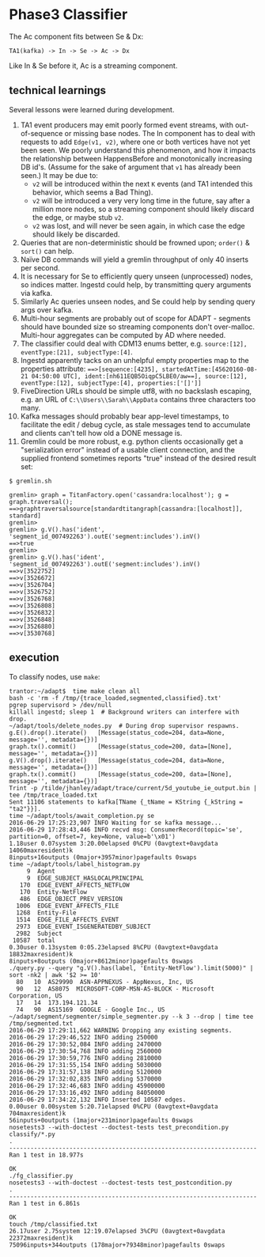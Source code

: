 
Phase3 Classifier
=================

The Ac component fits between Se & Dx:

    TA1(kafka) -> In -> Se -> Ac -> Dx

Like In & Se before it, Ac is a streaming component.


technical learnings
-------------------

Several lessons were learned during development.

1. TA1 event producers may emit poorly formed event streams, with
   out-of-sequence or missing base nodes. The In component has to deal with
   requests to add `Edge(v1, v2)`, where one or both vertices have not yet
   been seen. We poorly understand this phenomenon, and how it impacts the
   relationship between HappensBefore and monotonically increasing DB
   id's. (Assume for the sake of argument that `v1` has already been seen.)
   It may be due to:
    - `v2` will be introduced within the next `K` events (and TA1 intended this behavior, which seems a Bad Thing).
    - `v2` will be introduced a very very long time in the future, say after a million more nodes, so a streaming component should likely discard the edge, or maybe stub `v2`.
    - `v2` was lost, and will never be seen again, in which case the edge should likely be discarded.
2. Queries that are non-deterministic should be frowned upon; `order()` & `sort()` can help.
3. Naïve DB commands will yield a gremlin throughput of only 40 inserts per second.
4. It is necessary for Se to efficiently query unseen (unprocessed) nodes, so indices matter. Ingestd could help, by transmitting query arguments via kafka.
5. Similarly Ac queries unseen nodes, and Se could help by sending query args over kafka.
6. Multi-hour segments are probably out of scope for ADAPT - segments
   should have bounded size so streaming components don't over-malloc.
   Multi-hour aggregates can be computed by AD where needed.
7. The classifier could deal with CDM13 enums better, e.g. `source:[12], eventType:[21], subjectType:[4]`.
8. Ingestd apparently tacks on an unhelpful empty properties map to the properties attribute: `==>[sequence:[4235], startedAtTime:[45620160-08-21 04:50:00 UTC], ident:[nh611EQB5OiqpC5LBE0/aw==], source:[12], eventType:[12], subjectType:[4], properties:['[]']]
`
9. FiveDirection URLs should be simple utf8, with no backslash escaping, e.g. an URL
   of `C:\\Users\\Sarah\\AppData` contains three characters too many.
10. Kafka messages should probably bear app-level timestamps, to
    facilitate the edit / debug cycle, as stale messages tend to
    accumulate and clients can't tell how old a DONE message is.
11. Gremlin could be more robust, e.g. python clients occasionally get
   a "serialization error" instead of a usable client connection, and
   the supplied frontend sometimes reports "true" instead of the
   desired result set:

`$ gremlin.sh`

    gremlin> graph = TitanFactory.open('cassandra:localhost'); g = graph.traversal();
    ==>graphtraversalsource[standardtitangraph[cassandra:[localhost]], standard]
    gremlin>
    gremlin> g.V().has('ident', 'segment_id_007492263').outE('segment:includes').inV()
    ==>true
    gremlin>
    gremlin> g.V().has('ident', 'segment_id_007492263').outE('segment:includes').inV()
    ==>v[3522752]
    ==>v[3526672]
    ==>v[3526704]
    ==>v[3526752]
    ==>v[3526768]
    ==>v[3526808]
    ==>v[3526832]
    ==>v[3526848]
    ==>v[3526880]
    ==>v[3530768]


execution
---------

To classify nodes, use `make`:

    trantor:~/adapt$  time make clean all
    bash -c 'rm -f /tmp/{trace_loaded,segmented,classified}.txt'
    pgrep supervisord > /dev/null
    killall ingestd; sleep 1  # Background writers can interfere with drop.
    ~/adapt/tools/delete_nodes.py  # During drop supervisor respawns.
    g.E().drop().iterate()   [Message(status_code=204, data=None, message='', metadata={})]
    graph.tx().commit()      [Message(status_code=200, data=[None], message='', metadata={})]
    g.V().drop().iterate()   [Message(status_code=204, data=None, message='', metadata={})]
    graph.tx().commit()      [Message(status_code=200, data=[None], message='', metadata={})]
    Trint -p /tilde/jhanley/adapt/trace/current/5d_youtube_ie_output.bin | tee /tmp/trace_loaded.txt
    Sent 11106 statements to kafka[TName {_tName = KString {_kString = "ta2"}}].
    time ~/adapt/tools/await_completion.py se
    2016-06-29 17:25:23,907 INFO Waiting for se kafka message...
    2016-06-29 17:28:43,446 INFO recvd msg: ConsumerRecord(topic='se', partition=0, offset=7, key=None, value=b'\x01')
    1.18user 0.07system 3:20.00elapsed 0%CPU (0avgtext+0avgdata 14060maxresident)k
    8inputs+16outputs (0major+3957minor)pagefaults 0swaps
    time ~/adapt/tools/label_histogram.py
         9  Agent
         9  EDGE_SUBJECT_HASLOCALPRINCIPAL
       170  EDGE_EVENT_AFFECTS_NETFLOW
       170  Entity-NetFlow
       486  EDGE_OBJECT_PREV_VERSION
      1006  EDGE_EVENT_AFFECTS_FILE
      1268  Entity-File
      1514  EDGE_FILE_AFFECTS_EVENT
      2973  EDGE_EVENT_ISGENERATEDBY_SUBJECT
      2982  Subject
     10587  total
    0.30user 0.13system 0:05.23elapsed 8%CPU (0avgtext+0avgdata 18832maxresident)k
    8inputs+8outputs (0major+8612minor)pagefaults 0swaps
    ./query.py --query "g.V().has(label, 'Entity-NetFlow').limit(5000)" | sort -nk2 | awk '$2 >= 10'
      80   10  AS29990  ASN-APPNEXUS - AppNexus, Inc, US
      90   12  AS8075  MICROSOFT-CORP-MSN-AS-BLOCK - Microsoft Corporation, US
      17   14  173.194.121.34
      74   90  AS15169  GOOGLE - Google Inc., US
    ~/adapt/segment/segmenter/simple_segmenter.py --k 3 --drop | time tee /tmp/segmented.txt
    2016-06-29 17:29:11,662 WARNING Dropping any existing segments.
    2016-06-29 17:29:46,522 INFO adding 250000
    2016-06-29 17:30:52,084 INFO adding 2470000
    2016-06-29 17:30:54,768 INFO adding 2560000
    2016-06-29 17:30:59,776 INFO adding 2810000
    2016-06-29 17:31:55,154 INFO adding 5030000
    2016-06-29 17:31:57,138 INFO adding 5120000
    2016-06-29 17:32:02,835 INFO adding 5370000
    2016-06-29 17:32:46,683 INFO adding 45900000
    2016-06-29 17:33:16,492 INFO adding 84050000
    2016-06-29 17:34:22,132 INFO Inserted 10587 edges.
    0.00user 0.00system 5:20.71elapsed 0%CPU (0avgtext+0avgdata 704maxresident)k
    56inputs+0outputs (1major+231minor)pagefaults 0swaps
    nosetests3 --with-doctest --doctest-tests test_precondition.py classify/*.py
    .
    ----------------------------------------------------------------------
    Ran 1 test in 18.977s

    OK
    ./fg_classifier.py
    nosetests3 --with-doctest --doctest-tests test_postcondition.py
    .
    ----------------------------------------------------------------------
    Ran 1 test in 6.861s

    OK
    touch /tmp/classified.txt
    26.17user 2.75system 12:19.07elapsed 3%CPU (0avgtext+0avgdata 22372maxresident)k
    75096inputs+344outputs (178major+79348minor)pagefaults 0swaps
